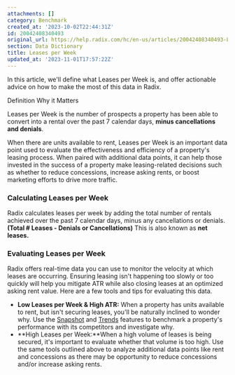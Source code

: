 ```yaml
---
attachments: []
category: Benchmark
created_at: '2023-10-02T22:44:31Z'
id: 20042408340493
original_url: https://help.radix.com/hc/en-us/articles/20042408340493-Leases-per-Week
section: Data Dictionary
title: Leases per Week
updated_at: '2023-11-01T17:57:22Z'
---
```


In this article, we'll define what Leases per Week is, and offer actionable advice on how to make the most of this data in Radix.

Definition Why it Matters

Leases per Week is the number of prospects a property has been able to convert into a rental over the past 7 calendar days, **minus cancellations and denials**.

When there are units available to rent, Leases per Week is an important data point used to evaluate the effectiveness and efficiency of a property's leasing process. When paired with additional data points, it can help those invested in the success of a property make leasing-related decisions such as whether to reduce concessions, increase asking rents, or boost marketing efforts to drive more traffic.

### Calculating Leases per Week

Radix calculates leases per week by adding the total number of rentals achieved over the past 7 calendar days, minus any cancellations or denials. **(Total # Leases - Denials or Cancellations)** This is also known as **net leases.**

### Evaluating Leases per Week

Radix offers real-time data you can use to monitor the velocity at which leases are occurring. Ensuring leasing isn't happening too slowly or too quickly will help you mitigate ATR while also closing leases at an optimized asking rent value. Here are a few tools and tips for evaluating this data.

* **Low Leases per Week & High ATR:** When a property has units available to rent, but isn't securing leases, you'll be naturally inclined to wonder why. Use the [Snapshot](https://help.radix.com/hc/en-us/articles/9060091043981) and [Trends](https://help.radix.com/hc/en-us/articles/9060097289101) features to benchmark a property's performance with its competitors and investigate why.
* **High Leases per Week:**When a high volume of leases is being secured, it's important to evaluate whether that volume is too high. Use the same tools outlined above to analyze additional data points like rent and concessions as there may be opportunity to reduce concessions and/or increase asking rents.